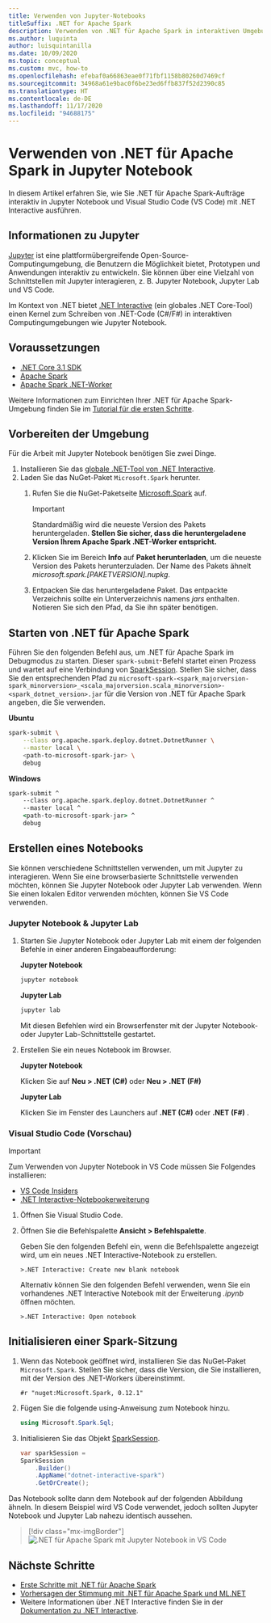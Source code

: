 ```yaml
---
title: Verwenden von Jupyter-Notebooks
titleSuffix: .NET for Apache Spark
description: Verwenden von .NET für Apache Spark in interaktiven Umgebungen wie Jupyter Notebook, Jupyter Lab oder Visual Studio Code (VS Code)
ms.author: luquinta
author: luisquintanilla
ms.date: 10/09/2020
ms.topic: conceptual
ms.custom: mvc, how-to
ms.openlocfilehash: efebaf0a66863eae0f71fbf1158b80260d7469cf
ms.sourcegitcommit: 34968a61e9bac0f6be23ed6ffb837f52d2390c85
ms.translationtype: HT
ms.contentlocale: de-DE
ms.lasthandoff: 11/17/2020
ms.locfileid: "94688175"
---
```

# <a name="use-net-for-apache-spark-in-jupyter-notebooks"></a>Verwenden von .NET für Apache Spark in Jupyter Notebook

In diesem Artikel erfahren Sie, wie Sie .NET für Apache Spark-Aufträge interaktiv in Jupyter Notebook und Visual Studio Code (VS Code) mit .NET Interactive ausführen.

## <a name="about-jupyter"></a>Informationen zu Jupyter

[Jupyter](https://jupyter.org/) ist eine plattformübergreifende Open-Source-Computingumgebung, die Benutzern die Möglichkeit bietet, Prototypen und Anwendungen interaktiv zu entwickeln. Sie können über eine Vielzahl von Schnittstellen mit Jupyter interagieren, z. B. Jupyter Notebook, Jupyter Lab und VS Code.

Im Kontext von .NET bietet [.NET Interactive](https://github.com/dotnet/interactive) (ein globales .NET Core-Tool) einen Kernel zum Schreiben von .NET-Code (C#/F#) in interaktiven Computingumgebungen wie Jupyter Notebook.

## <a name="prerequisites"></a>Voraussetzungen

- [.NET Core 3.1 SDK](../../core/install/index.yml)
- [Apache Spark](https://spark.apache.org/downloads.html)
- [Apache Spark .NET-Worker](https://github.com/dotnet/spark/releases)

Weitere Informationen zum Einrichten Ihrer .NET für Apache Spark-Umgebung finden Sie im [Tutorial für die ersten Schritte](../tutorials/get-started.md).

## <a name="prepare-environment"></a>Vorbereiten der Umgebung

Für die Arbeit mit Jupyter Notebook benötigen Sie zwei Dinge.

1. Installieren Sie das [globale .NET-Tool von .NET Interactive](https://github.com/dotnet/interactive/blob/main/docs/NotebooksLocalExperience.md).
1. Laden Sie das NuGet-Paket `Microsoft.Spark` herunter.
    1. Rufen Sie die NuGet-Paketseite [Microsoft.Spark](https://www.nuget.org/packages/Microsoft.Spark/) auf.

        > [!IMPORTANT]
        > Standardmäßig wird die neueste Version des Pakets heruntergeladen. **Stellen Sie sicher, dass die heruntergeladene Version Ihrem Apache Spark .NET-Worker entspricht.**

    1. Klicken Sie im Bereich **Info** auf **Paket herunterladen**, um die neueste Version des Pakets herunterzuladen. Der Name des Pakets ähnelt *microsoft.spark.[PAKETVERSION].nupkg*.
    1. Entpacken Sie das heruntergeladene Paket. Das entpackte Verzeichnis sollte ein Unterverzeichnis namens *jars* enthalten. Notieren Sie sich den Pfad, da Sie ihn später benötigen.

## <a name="start-net-for-apache-spark"></a>Starten von .NET für Apache Spark

Führen Sie den folgenden Befehl aus, um .NET für Apache Spark im Debugmodus zu starten. Dieser `spark-submit`-Befehl startet einen Prozess und wartet auf eine Verbindung von [SparkSession](xref:Microsoft.Spark.Sql.SparkSession). Stellen Sie sicher, dass Sie den entsprechenden Pfad zu `microsoft-spark-<spark_majorversion-spark_minorversion>_<scala_majorversion.scala_minorversion>-<spark_dotnet_version>.jar` für die Version von .NET für Apache Spark angeben, die Sie verwenden.

**Ubuntu**

```bash
spark-submit \
    --class org.apache.spark.deploy.dotnet.DotnetRunner \
    --master local \
    <path-to-microsoft-spark-jar> \
    debug
```

**Windows**

```cmd
spark-submit ^
    --class org.apache.spark.deploy.dotnet.DotnetRunner ^
    --master local ^
    <path-to-microsoft-spark-jar> ^
    debug
```

## <a name="create-a-notebook"></a>Erstellen eines Notebooks

Sie können verschiedene Schnittstellen verwenden, um mit Jupyter zu interagieren. Wenn Sie eine browserbasierte Schnittstelle verwenden möchten, können Sie Jupyter Notebook oder Jupyter Lab verwenden. Wenn Sie einen lokalen Editor verwenden möchten, können Sie VS Code verwenden.

### <a name="jupyter-notebooks--jupyter-lab"></a>Jupyter Notebook & Jupyter Lab

1. Starten Sie Jupyter Notebook oder Jupyter Lab mit einem der folgenden Befehle in einer anderen Eingabeaufforderung:

    **Jupyter Notebook**

    ```bash
    jupyter notebook
    ```

    **Jupyter Lab**

    ```bash
    jupyter lab
    ```

    Mit diesen Befehlen wird ein Browserfenster mit der Jupyter Notebook- oder Jupyter Lab-Schnittstelle gestartet.

1. Erstellen Sie ein neues Notebook im Browser.

    **Jupyter Notebook**

    Klicken Sie auf **Neu > .NET (C#)** oder **Neu > .NET (F#)**

    **Jupyter Lab**

    Klicken Sie im Fenster des Launchers auf **.NET (C#)** oder **.NET (F#)** .

### <a name="visual-studio-code-preview"></a>Visual Studio Code (Vorschau)

> [!IMPORTANT]
> Zum Verwenden von Jupyter Notebook in VS Code müssen Sie Folgendes installieren:
>
>- [VS Code Insiders](https://code.visualstudio.com/insiders/)
>- [.NET Interactive-Notebookerweiterung](https://marketplace.visualstudio.com/items?itemName=ms-dotnettools.dotnet-interactive-vscode)

1. Öffnen Sie Visual Studio Code.
1. Öffnen Sie die Befehlspalette **Ansicht > Befehlspalette**.

    Geben Sie den folgenden Befehl ein, wenn die Befehlspalette angezeigt wird, um ein neues .NET Interactive-Notebook zu erstellen.

    ```text
    >.NET Interactive: Create new blank notebook
    ```

    Alternativ können Sie den folgenden Befehl verwenden, wenn Sie ein vorhandenes .NET Interactive Notebook mit der Erweiterung *.ipynb* öffnen möchten.

    ```text
    >.NET Interactive: Open notebook
    ```

## <a name="initialize-a-spark-session"></a>Initialisieren einer Spark-Sitzung

1. Wenn das Notebook geöffnet wird, installieren Sie das NuGet-Paket `Microsoft.Spark`. Stellen Sie sicher, dass die Version, die Sie installieren, mit der Version des .NET-Workers übereinstimmt.

    ```text
    #r "nuget:Microsoft.Spark, 0.12.1"
    ```

1. Fügen Sie die folgende using-Anweisung zum Notebook hinzu.

    ```csharp
    using Microsoft.Spark.Sql;
    ```

1. Initialisieren Sie das Objekt [SparkSession](xref:Microsoft.Spark.Sql.SparkSession).

    ```csharp
    var sparkSession =
    SparkSession
        .Builder()
        .AppName("dotnet-interactive-spark")
        .GetOrCreate();
    ```

Das Notebook sollte dann dem Notebook auf der folgenden Abbildung ähneln. In diesem Beispiel wird VS Code verwendet, jedoch sollten Jupyter Notebook und Jupyter Lab nahezu identisch aussehen.

> [!div class="mx-imgBorder"]
![.NET für Apache Spark mit Jupyter Notebook in VS Code](media/dotnet-spark-jupyter-notebooks/jupyter-notebooks-dotnet-spark-vscode.png)

## <a name="next-steps"></a>Nächste Schritte

- [Erste Schritte mit .NET für Apache Spark](../tutorials/get-started.md)
- [Vorhersagen der Stimmung mit .NET für Apache Spark und ML.NET](../tutorials/ml-sentiment-analysis.md)
- Weitere Informationen über .NET Interactive finden Sie in der [Dokumentation zu .NET Interactive](https://github.com/dotnet/interactive/blob/main/docs/README.md).
